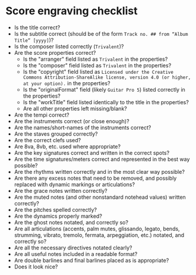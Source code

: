 # Score engraving checklist

* Is the title correct?
* Is the subtitle correct (should be of the form `Track no. ## from “Album Title” [yyyy]`)?
* Is the composer listed correctly (`Trivalent`)?
* Are the score properties correct?
    + Is the "arranger" field listed as `Trivalent` in the properties?
    + Is the "composer" field listed as `Trivalent` in the properties?
    + Is the "copyright" field listed as `Licensed under the Creative Commons Attribution-ShareAlike license, version 4.0 (or higher, at your option).` in the properties?
    + Is the "originalFormat" field (likely `Guitar Pro 5`) listed correctly in the properties?
    + Is the "workTitle" field listed identically to the title in the properties?
    + Are all other properties left missing/blank?
* Are the tempi correct?
* Are the instruments correct (or close enough)?
* Are the names/short-names of the instruments correct?
* Are the staves grouped correctly?
* Are the correct clefs used?
* Are 8va, 8vb, etc. used where appropriate?
* Are the key signatures correct and written in the correct spots?
* Are the time signatures/meters correct and represented in the best way possible?
* Are the rhythms written correctly and in the most clear way possible?
* Are there any excess notes that need to be removed, and possibly replaced with dynamic markings or articulations?
* Are the grace notes written correctly?
* Are the muted notes (and other nonstandard notehead values) written correctly?
* Are the pitches spelled correctly?
* Are the dynamics properly marked?
* Are the ghost notes notated, and correctly so?
* Are all articulations (accents, palm mutes, glissando, legato, bends, strumming, vibrato, tremolo, fermata, arpeggiation, etc.) notated, and correctly so?
* Are all the necessary directives notated clearly?
* Are all useful notes included in a readable format?
* Are double barlines and final barlines placed as is appropriate?
* Does it look nice?
